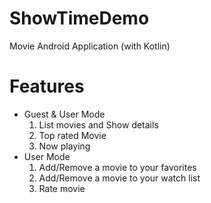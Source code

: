 # ShowTimeDemo
Movie Android Application (with Kotlin) 

# Features
  - Guest & User Mode
    1. List movies and Show details
    2. Top rated Movie
    3. Now playing
  - User Mode
    1. Add/Remove a movie to your favorites
    2. Add/Remove a movie to your watch list
    3. Rate movie
    
    

